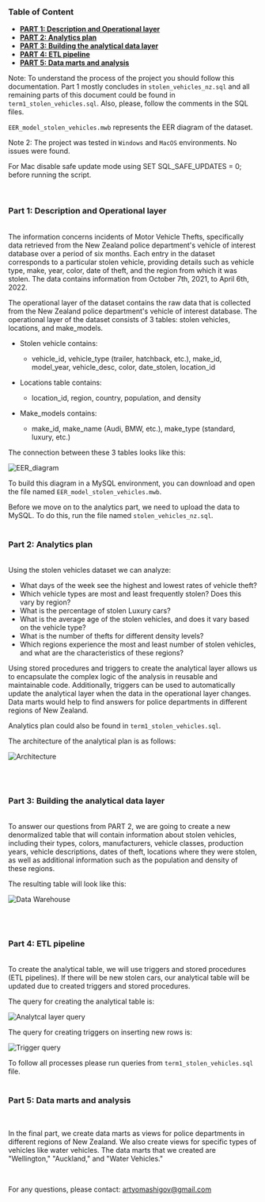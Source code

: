 ### Table of Content
- [**PART 1: Description and Operational layer**](#part-1-description-and-operational-layer)
- [**PART 2: Analytics plan**](#part-2-analytics-plan)
- [**PART 3: Building the analytical data layer**](#part-3-building-the-analytical-data-layer)
- [**PART 4: ETL pipeline**](#part-4-etl-pipeline)
- [**PART 5: Data marts and analysis**](#part-5-data-marts-and-analysis)

Note: To understand the process of the project you should follow this documentation. Part 1 mostly concludes in `stolen_vehicles_nz.sql` and all remaining parts of this document could be found in `term1_stolen_vehicles.sql`. Also, please, follow the comments in the SQL files.

`EER_model_stolen_vehicles.mwb` represents the EER diagram of the dataset.

Note 2: The project was tested in `Windows` and `MacOS` environments. No issues were found.                                                                    

For Mac disable safe update mode using SET SQL_SAFE_UPDATES = 0; before running the script.



<br/>

### Part 1: Description and Operational layer
<!-- content -->
<br/>
The information concerns incidents of Motor Vehicle Thefts, specifically data retrieved from the New Zealand police department's vehicle of interest database over a period of six months. Each entry in the dataset corresponds to a particular stolen vehicle, providing details such as vehicle type, make, year, color, date of theft, and the region from which it was stolen. The data contains information from October 7th, 2021, to April 6th, 2022.

The operational layer of the dataset contains the raw data that is collected from the New Zealand police department's vehicle of interest database. The operational layer of the dataset consists of 3 tables: stolen vehicles, locations, and make_models.

- Stolen vehicle contains: 
    - vehicle_id, vehicle_type (trailer, hatchback, etc.), make_id, model_year, vehicle_desc, color, date_stolen, location_id

- Locations table contains: 
    - location_id, region, country, population, and density

- Make_models contains: 
    - make_id, make_name (Audi, BMW, etc.), make_type (standard, luxury, etc.)

The connection between these 3 tables looks like this:

![EER_diagram](EER_stolen_vehicles.png)

To build this diagram in a MySQL environment, you can download and open the file named `EER_model_stolen_vehicles.mwb`.

Before we move on to the analytics part, we need to upload the data to MySQL. To do this, run the file named `stolen_vehicles_nz.sql`.
<br/><br/>
### Part 2: Analytics plan
<!-- content -->
<br/>
Using the stolen vehicles dataset we can analyze:

- What days of the week see the highest and lowest rates of vehicle theft?
- Which vehicle types are most and least frequently stolen? Does this vary by region?
- What is the percentage of stolen Luxury cars?
- What is the average age of the stolen vehicles, and does it vary based on the vehicle type?
- What is the number of thefts for different density levels?
- Which regions experience the most and least number of stolen vehicles, and what are the characteristics of these regions?

Using stored procedures and triggers to create the analytical layer allows us to encapsulate the complex logic of the analysis in reusable and maintainable code. Additionally, triggers can be used to automatically update the analytical layer when the data in the operational layer changes. Data marts would help to find answers for police departments in different regions of New Zealand.

Analytics plan could also be found in `term1_stolen_vehicles.sql`.

The architecture of the analytical plan is as follows:

![Architecture](Architecture_stolen_vehicles.png)

<br/><br/>
### Part 3: Building the analytical data layer
<!-- content -->
<br/>
To answer our questions from PART 2, we are going to create a new denormalized table that will contain information about stolen vehicles, including their types, colors, manufacturers, vehicle classes, production years, vehicle descriptions, dates of theft, locations where they were stolen, as well as additional information such as the population and density of these regions.

The resulting table will look like this:

![Data Warehouse](data_warehouse_stolen_vehicles.png)

<br/><br/>
### Part 4: ETL pipeline
<!-- content -->
<br/>
To create the analytical table, we will use triggers and stored procedures (ETL pipelines). If there will be new stolen cars, our analytical table will be updated due to created triggers and stored procedures.

The query for creating the analytical table is:

![Analytcal layer query](analytical_layer_stolen_vehicles.png)

The query for creating triggers on inserting new rows is:

![Trigger query](trigger_stolen_vehicles.png)


To follow all processes please run queries from `term1_stolen_vehicles.sql` file.
<br/><br/>
### Part 5: Data marts and analysis
<!-- content -->
<br/>

In the final part, we create data marts as views for police departments in different regions of New Zealand. We also create views for specific types of vehicles like water vehicles. The data marts that we created are "Wellington," "Auckland," and "Water Vehicles."

<br/>

For any questions, please contact: artyomashigov@gmail.com





